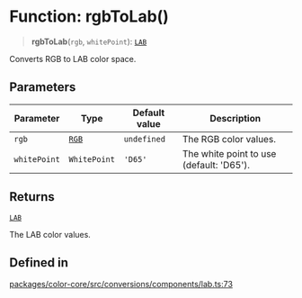 # Function: rgbToLab()

> **rgbToLab**(`rgb`, `whitePoint`): [`LAB`](../type-aliases/LAB.md)

Converts RGB to LAB color space.

## Parameters

| Parameter | Type | Default value | Description |
| ------ | ------ | ------ | ------ |
| `rgb` | [`RGB`](../type-aliases/RGB.md) | `undefined` | The RGB color values. |
| `whitePoint` | `WhitePoint` | `'D65'` | The white point to use (default: 'D65'). |

## Returns

[`LAB`](../type-aliases/LAB.md)

The LAB color values.

## Defined in

[packages/color-core/src/conversions/components/lab.ts:73](https://github.com/iamlite/color-core-mono-test/blob/d94d70fcd3b8bc32b54a8388048088ead1ff133f/packages/color-core/src/conversions/components/lab.ts#L73)

